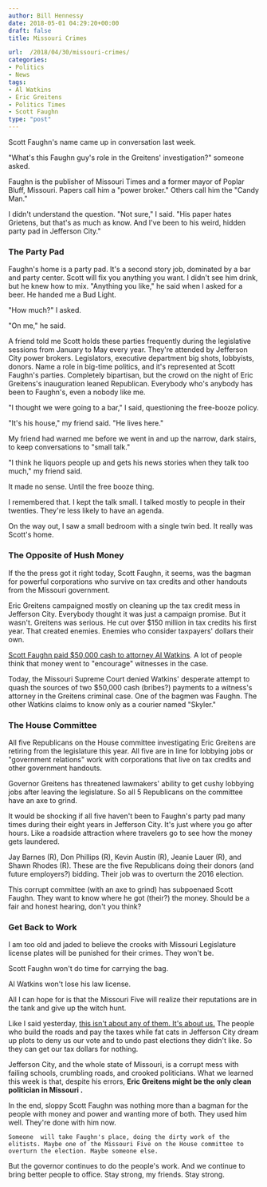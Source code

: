 ```yaml
---
author: Bill Hennessy
date: 2018-05-01 04:29:20+00:00
draft: false
title: Missouri Crimes

url:  /2018/04/30/missouri-crimes/
categories:
- Politics
- News
tags:
- Al Watkins
- Eric Greitens
- Politics Times
- Scott Faughn
type: "post"
---
```





Scott Faughn's name came up in conversation last week.







"What's this Faughn guy's role in the Greitens' investigation?" someone asked.







Faughn is the publisher of Missouri Times and a former mayor of Poplar Bluff, Missouri. Papers call him a "power broker." Others call him the "Candy Man."







I didn't understand the question. "Not sure," I said. "His paper hates Grietens, but that's as much as know. And I've been to his weird, hidden party pad in Jefferson City."







### The Party Pad







Faughn's home is a party pad. It's a second story job, dominated by a bar and party center. Scott will fix you anything you want. I didn't see him drink, but he knew how to mix. "Anything you like," he said when I asked for a beer. He handed me a Bud Light.







"How much?" I asked. 







"On me," he said.







A friend told me Scott holds these parties frequently during the legislative sessions from January to May every year. They're attended by Jefferson City power brokers. Legislators, executive department big shots, lobbyists, donors. Name a role in big-time politics, and it's represented at Scott Faughn's parties. Completely bipartisan, but the crowd on the night of Eric Greitens's inauguration leaned Republican. Everybody who's anybody has been to Faughn's, even a nobody like me. 







"I thought we were going to a bar," I said, questioning the free-booze policy.







"It's his house," my friend said. "He lives here." 







My friend had warned me before we went in and up the narrow, dark stairs, to keep conversations to "small talk."







"I think he liquors people up and gets his news stories when they talk too much," my friend said.







It made no sense. Until the free booze thing.







I remembered that. I kept the talk small. I talked mostly to people in their twenties. They're less likely to have an agenda.







On the way out, I saw a small bedroom with a single twin bed. It really was Scott's home.







### The Opposite of Hush Money







If
    the the press got it right today, Scott Faughn, it seems, was the bagman for powerful corporations who survive on tax credits and other handouts from the Missouri government. 







Eric Greitens campaigned mostly on cleaning up the tax credit mess in Jefferson City. Everybody thought it was just a campaign promise. But it wasn't. Greitens was serious. He cut over $150 million in tax credits his first year. That created enemies. Enemies who consider taxpayers' dollars their own.







[Scott Faughn paid $50,000 cash to attorney Al Watkins](https://www.kansascity.com/news/politics-government/article210171479.html). A lot of people think that money went to "encourage" witnesses in the case.







Today, the Missouri Supreme Court denied Watkins' desperate attempt to quash the sources of two $50,000 cash (bribes?) payments to a witness's attorney in the Greitens criminal case. One of the bagmen was Faughn. The other Watkins claims to know only as a courier named "Skyler."







### The House Committee







All five Republicans on the House committee investigating Eric Greitens are retiring from the legislature this year. All five are in line for lobbying jobs or "government relations" work with corporations that live on tax credits and other government handouts.







Governor Greitens has threatened lawmakers' ability to get cushy lobbying jobs after leaving the legislature. So all 5 Republicans on the committee have an
    axe to grind.







It would be shocking if all five haven't been to Faughn's party pad many times during their eight years in Jefferson City. It's just where you go after hours. Like a roadside attraction where travelers go to see how the money gets laundered.







Jay Barnes (R), Don Phillips (R), Kevin Austin (R), Jeanie Lauer (R), and Shawn Rhodes (R). These are the five Republicans doing their donors (and future employers?) bidding. Their job was to overturn the 2016 election.







This corrupt committee (with an
    axe to grind) has subpoenaed Scott Faughn. They want to know where he got (their?) the money. Should be a fair and honest hearing, don't you think?







### Get Back to Work







I am too old and jaded to believe the crooks with Missouri Legislature license plates will be punished for their crimes. They won't be.







Scott Faughn won't do time for carrying the bag.







Al Watkins won't lose his law license. 







All I can hope for is that the Missouri Five will realize their reputations are in the tank and give up the witch hunt. 







Like I said yesterday, [this isn't about any of them. It's about us.](https://hennessysview.com/2018/04/30/hard-advice-for-many-friends/) The people who build the roads and pay the taxes while fat cats in Jefferson City dream up plots to deny us our vote and to undo past elections they didn't like. So they can get our tax dollars for nothing. 







Jefferson City, and the whole state of
    Missouri, is a corrupt mess with failing schools, crumbling roads, and crooked politicians. What we learned this week is that, despite his errors, **Eric Greitens might be the only clean politician in Missouri .**







In the end, sloppy Scott Faughn was nothing more than a bagman for the people with money and power and wanting more of both. They used him well. They're done with him now. 








    Someone  will take Faughn's place, doing the dirty work of the elitists. Maybe one of the Missouri Five on the House committee to overturn the election. Maybe someone else.







But the governor continues to do the people's work. And we continue to bring better people to office. Stay strong, my friends. Stay strong. 



